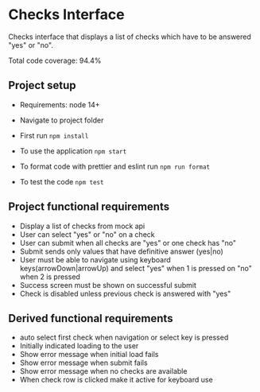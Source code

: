 # Checks Interface

Checks interface that displays a list of checks which have to be answered "yes" or "no".

Total code coverage: 94.4%

## Project setup

* Requirements: node 14+  
  

* Navigate to project folder
* First run `npm install`
* To use the application `npm start`


* To format code with prettier and eslint run `npm run format`
* To test the code `npm test`

## Project functional requirements
* Display a list of checks from mock api
* User can select "yes" or "no" on a check
* User can submit when all checks are "yes" or one check has "no"
* Submit sends only values that have definitive answer (yes|no)
* User must be able to navigate using keyboard keys(arrowDown|arrowUp) and select "yes" when 1 is pressed on "no" when 2 is pressed
* Success screen must be shown on successful submit
* Check is disabled unless previous check is answered with "yes"


## Derived functional requirements
* auto select first check when navigation or select key is pressed
* Initially indicated loading to the user
* Show error message when initial load fails
* Show error message when submit fails
* Show error message when no checks are available
* When check row is clicked make it active for keyboard use